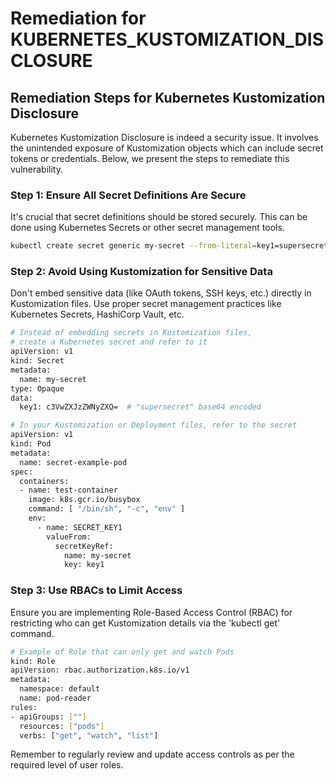 # Remediation for KUBERNETES_KUSTOMIZATION_DISCLOSURE

## Remediation Steps for Kubernetes Kustomization Disclosure

Kubernetes Kustomization Disclosure is indeed a security issue. It involves the unintended exposure of Kustomization objects which can include secret tokens or credentials. Below, we present the steps to remediate this vulnerability.

### Step 1: Ensure All Secret Definitions Are Secure

It's crucial that secret definitions should be stored securely. This can be done using Kubernetes Secrets or other secret management tools.

```bash
kubectl create secret generic my-secret --from-literal=key1=supersecret
```

### Step 2: Avoid Using Kustomization for Sensitive Data

Don't embed sensitive data (like OAuth tokens, SSH keys, etc.) directly in Kustomization files. Use proper secret management practices like Kubernetes Secrets, HashiCorp Vault, etc.

```bash
# Instead of embedding secrets in Kustomization files,
# create a Kubernetes secret and refer to it
apiVersion: v1
kind: Secret
metadata:
  name: my-secret
type: Opaque
data:
  key1: c3VwZXJzZWNyZXQ=  # "supersecret" base64 encoded
```

```bash
# In your Kustomization or Deployment files, refer to the secret
apiVersion: v1
kind: Pod
metadata:
  name: secret-example-pod
spec:
  containers:
  - name: test-container
    image: k8s.gcr.io/busybox
    command: [ "/bin/sh", "-c", "env" ]
    env:
      - name: SECRET_KEY1
        valueFrom:
          secretKeyRef:
            name: my-secret
            key: key1
```


### Step 3: Use RBACs to Limit Access

Ensure you are implementing Role-Based Access Control (RBAC) for restricting who can get Kustomization details via the 'kubectl get' command.

```bash
# Example of Role that can only get and watch Pods
kind: Role
apiVersion: rbac.authorization.k8s.io/v1
metadata:
  namespace: default
  name: pod-reader
rules:
- apiGroups: [""]
  resources: ["pods"]
  verbs: ["get", "watch", "list"]
```

Remember to regularly review and update access controls as per the required level of user roles.
